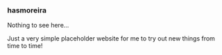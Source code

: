### hasmoreira

Nothing to see here...

Just a very simple placeholder website for me to try out new things from time to time!
